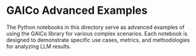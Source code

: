 # GAICo Advanced Examples

The Python notebooks in this directory serve as advanced examples of using the GAICo library for various complex scenarios. Each notebook is designed to demonstrate specific use cases, metrics, and methodologies for analyzing LLM results.
